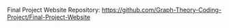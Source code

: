 Final Project Website Repository: https://github.com/Graph-Theory-Coding-Project/Final-Project-Website

